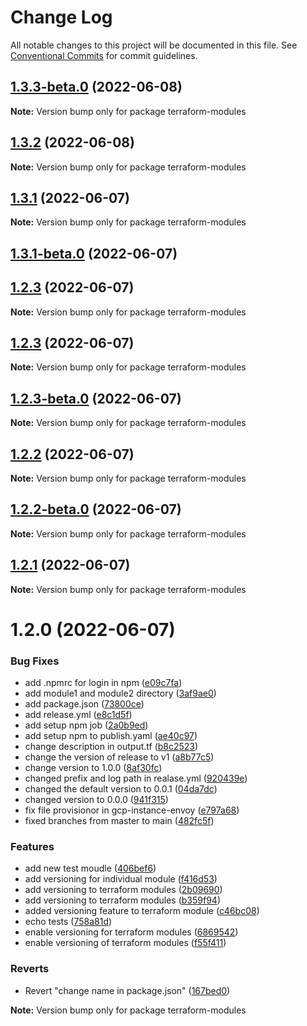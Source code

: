 # Change Log

All notable changes to this project will be documented in this file.
See [Conventional Commits](https://conventionalcommits.org) for commit guidelines.

## [1.3.3-beta.0](https://github.com/gaussb-labs/tf-modules/compare/v1.3.2...v1.3.3-beta.0) (2022-06-08)

**Note:** Version bump only for package terraform-modules





## [1.3.2](https://github.com/gaussb-labs/tf-modules/compare/v1.3.1...v1.3.2) (2022-06-08)

**Note:** Version bump only for package terraform-modules





## [1.3.1](https://github.com/gaussb-labs/tf-modules/compare/v1.3.1-beta.0...v1.3.1) (2022-06-07)

**Note:** Version bump only for package terraform-modules





## [1.3.1-beta.0](https://github.com/gaussb-labs/tf-modules/compare/v1.3.0...v1.3.1-beta.0) (2022-06-07)



## [1.2.3](https://github.com/gaussb-labs/tf-modules/compare/v1.2.3-beta.0...v1.2.3) (2022-06-07)

**Note:** Version bump only for package terraform-modules





## [1.2.3](https://github.com/gaussb-labs/tf-modules/compare/v1.2.3-beta.0...v1.2.3) (2022-06-07)

**Note:** Version bump only for package terraform-modules





## [1.2.3-beta.0](https://github.com/gaussb-labs/tf-modules/compare/v1.2.2...v1.2.3-beta.0) (2022-06-07)

**Note:** Version bump only for package terraform-modules





## [1.2.2](https://github.com/gaussb-labs/tf-modules/compare/v1.2.2-beta.0...v1.2.2) (2022-06-07)

**Note:** Version bump only for package terraform-modules





## [1.2.2-beta.0](https://github.com/gaussb-labs/tf-modules/compare/v1.2.1...v1.2.2-beta.0) (2022-06-07)

**Note:** Version bump only for package terraform-modules





## [1.2.1](https://github.com/gaussb-labs/tf-modules/compare/v1.2.0...v1.2.1) (2022-06-07)

**Note:** Version bump only for package terraform-modules





# 1.2.0 (2022-06-07)


### Bug Fixes

* add .npmrc for login in npm ([e09c7fa](https://github.com/gaussb-labs/tf-modules/commit/e09c7fa5cab9a3d4e631765155fdf6ff6de49d9c))
* add module1 and module2 directory ([3af9ae0](https://github.com/gaussb-labs/tf-modules/commit/3af9ae03c9e52a2b75cf93929f9ed9a66a01831b))
* add package.json ([73800ce](https://github.com/gaussb-labs/tf-modules/commit/73800cee0d2205d64762ebf72668deb3a6c58049))
* add release.yml ([e8c1d5f](https://github.com/gaussb-labs/tf-modules/commit/e8c1d5f7b00051ae66c3f37ca340361c3d9973d3))
* add setup npm job ([2a0b9ed](https://github.com/gaussb-labs/tf-modules/commit/2a0b9ed5721563e495fc324b0be1be38bfe7d820))
* add setup npm to publish.yaml ([ae40c97](https://github.com/gaussb-labs/tf-modules/commit/ae40c9771457f84e8fdbb5254753b2613a5ab7e6))
* change description in output.tf ([b8c2523](https://github.com/gaussb-labs/tf-modules/commit/b8c2523c8a9204f939fc9b182b013262ac46a28b))
* change the version of release to v1 ([a8b77c5](https://github.com/gaussb-labs/tf-modules/commit/a8b77c527dac5689083c525a0fe3a5914b6053bc))
* change version to 1.0.0 ([8af30fc](https://github.com/gaussb-labs/tf-modules/commit/8af30fc5b76d26411cefc94f26e4703b58bb31f7))
* changed prefix and log path in realase.yml ([920439e](https://github.com/gaussb-labs/tf-modules/commit/920439e9dbe50c67588cb6bd1d16bdabe2306143))
* changed the default version to 0.0.1 ([04da7dc](https://github.com/gaussb-labs/tf-modules/commit/04da7dce2e3d67608651cf1ac5e8ea6246f288ce))
* changed version to 0.0.0 ([941f315](https://github.com/gaussb-labs/tf-modules/commit/941f3152435a3377246ad80b6a9b9cc3345743b6))
* fix file provisionor in gcp-instance-envoy ([e797a68](https://github.com/gaussb-labs/tf-modules/commit/e797a684ada4e3c7814ff956751c79d7eb31b9fc))
* fixed branches from master to main ([482fc5f](https://github.com/gaussb-labs/tf-modules/commit/482fc5fc2e983b58bbc5fa5ae069f886a9f934af))


### Features

* add new test moudle ([406bef6](https://github.com/gaussb-labs/tf-modules/commit/406bef65bcefd0a568caa28560147b523485f278))
* add versioning for individual module ([f416d53](https://github.com/gaussb-labs/tf-modules/commit/f416d539d5975d7bb10dc8e48a53296fc5685008))
* add versioning to terraform modules ([2b09690](https://github.com/gaussb-labs/tf-modules/commit/2b0969003ebe43971b87cd5dbf331fef702e297e))
* add versioning to terraform modules ([b359f94](https://github.com/gaussb-labs/tf-modules/commit/b359f9493674f7e883f0607fb2c9cf80afd72f09))
* added versioning feature to terraform module ([c46bc08](https://github.com/gaussb-labs/tf-modules/commit/c46bc08d6324aabe5ea71f13495b3e7a7dff9f11))
* echo tests ([758a81d](https://github.com/gaussb-labs/tf-modules/commit/758a81d8f4735141ef5d745786fc5df9e44c9078))
* enable versioning for terraform modules ([6869542](https://github.com/gaussb-labs/tf-modules/commit/6869542113f25e9952e1465cef9a85c69398ce89))
* enable versioning of terraform modules ([f55f411](https://github.com/gaussb-labs/tf-modules/commit/f55f4119f65c6cd86cfde77d7572788a15b98e8b))


### Reverts

* Revert "change name in package.json" ([167bed0](https://github.com/gaussb-labs/tf-modules/commit/167bed0facf7d922980d308dc8bca3ee17777755))







**Note:** Version bump only for package terraform-modules
